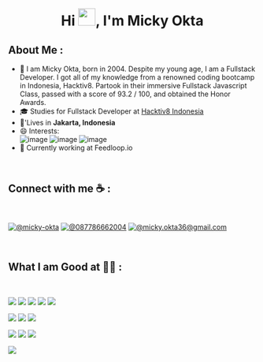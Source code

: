 <h1 align="center">Hi <img src="https://media.giphy.com/media/hvRJCLFzcasrR4ia7z/giphy.gif" width="35">, I'm Micky Okta</h1>

## About Me :

- 🏢 I am Micky Okta, born in 2004. Despite my young age, I am a Fullstack Developer. I got all of my knowledge from a renowned coding bootcamp in Indonesia, Hacktiv8. Partook in their immersive Fullstack Javascript Class, passed with a score of 93.2 / 100, and obtained the Honor Awards.
- 🎓 Studies for Fullstack Developer at [Hacktiv8 Indonesia](https://hacktiv8.com)
- 🏡'Lives in **Jakarta, Indonesia**
- 😄 Interests: <br>
![image](https://user-images.githubusercontent.com/108231025/214236554-37e6cc0c-3998-454e-833a-e208e9b69108.png) ![image](https://user-images.githubusercontent.com/108231025/214236618-744a6d8e-b184-4cab-9485-0d0e207f2a29.png) ![image](https://user-images.githubusercontent.com/108231025/214236726-f67fe165-930c-4f5c-9b2f-91aa46a77cd4.png)
- 🔭 Currently working at Feedloop.io
<br>

## Connect with me ☕ :

<br>

[![@micky-okta](https://img.icons8.com/fluency/48/000000/linkedin.png "@micky-okta")](https://www.linkedin.com/in/micky-okta/) 
[![@087786662004](https://img.icons8.com/fluency/48/000000/phone-disconnected.png "@087786662004")](tel:087786662004) 
[![@micky.okta36@gmail.com](https://img.icons8.com/fluency/48/000000/apple-mail.png "@micky.okta36@gmail.com")](micky.okta36@gmail.com)

<br>

## What I am Good at 🧑‍💻 :

<br>

<img src="https://user-images.githubusercontent.com/108231025/214235344-17a24b85-0d58-44fa-b7a6-2b2515689f56.png"/> <img src="https://user-images.githubusercontent.com/108231025/214237192-dad2ccb1-f6b3-4188-968c-6d63e28cc565.png"/> <img src="https://user-images.githubusercontent.com/108231025/214235511-ab06a705-4682-4fc7-be1c-e094444e4ad1.png"/> <img src="https://user-images.githubusercontent.com/108231025/214235684-225deee8-cbdc-454e-8f45-79c2a444519c.png"/> <img src="https://user-images.githubusercontent.com/108231025/214224807-57f8c31e-ba7e-40f3-9a91-80f209dadc43.png"/>

<img src="https://user-images.githubusercontent.com/108231025/214235755-f9365036-7a1e-4eba-9998-5b38e95ac3b9.png"/> <img src="https://user-images.githubusercontent.com/108231025/214237295-a84bb63e-a447-4993-bcc7-6ac8bbab0671.png"/> <img src="https://user-images.githubusercontent.com/108231025/214235919-007e11f7-129b-4391-9eee-105be498c7dd.png"/>

<img src="https://user-images.githubusercontent.com/108231025/214236051-1bcd957d-ed2f-4595-9c65-316e4899b748.png"/> <img src="https://user-images.githubusercontent.com/108231025/214236130-8faa7a4e-50a8-4f04-95a1-6ff531f65536.png"/> <img src="https://user-images.githubusercontent.com/108231025/214236231-717e480b-0497-44b7-8b36-3e2409753aba.png"/>

<img src="https://user-images.githubusercontent.com/108231025/214236302-fd49a124-e576-4e02-9fec-ba984ba59f11.png"/>

<br>
<!--
**Mickyokta/Mickyokta** is a ✨ _special_ ✨ repository because its `README.md` (this file) appears on your GitHub profile.

Here are some ideas to get you started:

- 🔭 I’m currently working on ...
- 🌱 I’m currently learning ...
- 👯 I’m looking to collaborate on ...
- 🤔 I’m looking for help with ...
- 💬 Ask me about ...
- 📫 How to reach me: ...
- 😄 Pronouns: ...
- ⚡ Fun fact: ...
-->
